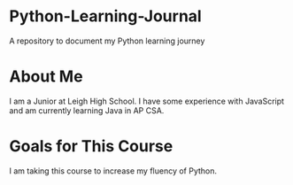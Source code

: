# Python-Learning-Journal
A repository to document my Python learning journey
# About Me
I am a Junior at Leigh High School. I have some experience with JavaScript and am currently learning Java in AP CSA.
# Goals for This Course
I am taking this course to increase my fluency of Python.
